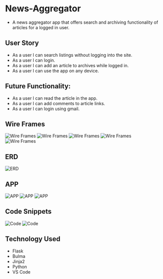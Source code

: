 # News-Aggregator
* A news aggregator app that offers search and archiving functionality of articles for a logged in user.
## User Story
* As a user I can search listings without logging into the site.
* As a user I can login.
* As a user I can add an article to archives while logged in.
* As a user I can use the app on any device.

## Future Functionality:
* As a user I can read the article in the app.
* As a user I can add comments to article links.
* As a user I can login using gmail.

## Wire Frames
![Wire Frames](static/NewsAggregator.png)
![Wire Frames](static/NewsAggregator1.png)
![Wire Frames](static/NewsAggregator2.png)
![Wire Frames](static/NewsAggregator3.png)
![Wire Frames](static/NewsAggregator4.png)
## ERD
![ERD](static/ERD.png)
## APP
![APP](static/NA1.png)
![APP](static/NA2.png)
![APP](static/NA3.png)

## Code Snippets
![Code](static/code1.png)
![Code](static/code2.png)

## Technology Used
* Flask
* Bulma
* Jinja2
* Python
* VS Code
